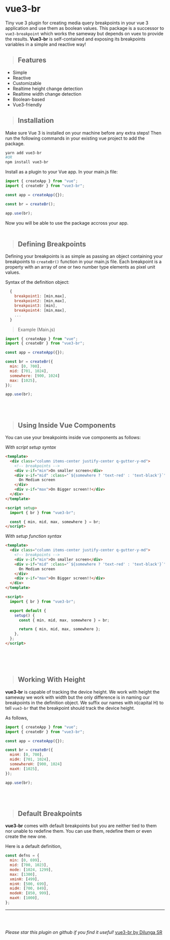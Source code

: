 # vue3-br

Tiny vue 3 plugin for creating media query breakpoints in your vue 3 application and use them as boolean values. This package is a successor to `vue3-breakpoint` which works the sameway but depends on vuex to provide the results. **Vue3-br** is self-contained and exposing its breakpoints variables in a simple and reactive way!

> ## Features

- Simple
- Reactive
- Customizable
- Realtime height change detection
- Realtime width change detection
- Boolean-based
- Vue3-friendly

> ## Installation

Make sure Vue 3 is installed on your machine before any extra steps!
Then run the following commands in your existing vue project to add the package.

```sh
yarn add vue3-br
#OR
npm install vue3-br
```

Install as a plugin to your Vue app. In your main.js file:

```js
import { createApp } from "vue";
import { createBr } from "vue3-br";

const app = createApp({});

const br = createBr();

app.use(br);
```

Now you will be able to use the package accross your app.
<br>
<br>

> ## Defining Breakpoints

Defining your breakpoints is as simple as passing an object containing your breakpoints to `createBr()` function in your main.js file. Each breakpoint is a property with an array of one or two number type elements as pixel unit values.

Syntax of the definition object:

```js
  {
    breakpoint1: [min,max],
    breakpoint2: [min,max],
    breakpoint3: [min],
    breakpoint4: [min,max],
    ...
  }
```

> Example (Main.js)

```js
import { createApp } from "vue";
import { createBr } from "vue3-br";

const app = createApp({});

const br = createBr({
  min: [0, 700],
  mid: [701, 1024],
  somewhere: [900, 1024]
  max: [1025],
});

app.use(br);
```

<br>
<br>

> ## Using Inside Vue Components

You can use your breakpoints inside vue components as follows:

_With script setup syntax_

```html
<template>
  <div class="column items-center justify-center q-gutter-y-md">
    <!-- breakpoints -->
    <div v-if="min">On smaller screen</div>
    <div v-if="mid" :class="`${somewhere ? 'text-red' : 'text-black'}`">
      On Medium screen
    </div>
    <div v-if="max">On Bigger screen!!</div>
  </div>
</template>

<script setup>
  import { br } from "vue3-br";

  const { min, mid, max, somewhere } = br;
</script>
```

_With setup function syntax_
  
```html
<template>
  <div class="column items-center justify-center q-gutter-y-md">
    <!-- breakpoints -->
    <div v-if="min">On smaller screen</div>
    <div v-if="mid" :class="`${somewhere ? 'text-red' : 'text-black'}`">
      On Medium screen
    </div>
    <div v-if="max">On Bigger screen!!</div>
  </div>
</template>

<script>
  import { br } from "vue3-br";

  export default {
    setup() {
      const { min, mid, max, somewhere } = br;

      return { min, mid, max, somewhere };
    },
  };
</script>
```

<br>
<br>
<br>

> ## Working With Height

**vue3-br** is capable of tracking the device height. We work with height the sameway we work with width but the only difference is in naming our breakpoints in the definition object. We suffix our names with `H`(capital H) to tell `vue3-br` that the breakpoint should track the device height.

As follows,

```js
import { createApp } from "vue";
import { createBr } from "vue3-br";

const app = createApp({});

const br = createBr({
  minH: [0, 700],
  midH: [701, 1024],
  somewhereH: [900, 1024]
  maxH: [1025],
});

app.use(br);
```

<br>
<br>

> ## Default Breakpoints

**vue3-br** comes with default breakpoints but you are neither tied to them nor unable to redefine them. You can use them, redefine them or even create the new one.

Here is a default definition,

```js
const defns = {
  min: [0, 699],
  mid: [700, 1023],
  mode: [1024, 1299],
  max: [1300],
  xminH: [499],
  minH: [500, 699],
  midH: [700, 849],
  modeH: [850, 999],
  maxH: [1000],
};
```

---

<br/>
<br/>

_Please star this plugin on github if you find it useful!_
<a href="https://github.com/dilungasr/vue3-br">vue3-br by Dilunga SR</a>

